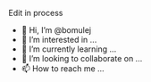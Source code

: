 Edit in process

- 👋 Hi, I’m @bomulej
- 👀 I’m interested in ...
- 🌱 I’m currently learning ...
- 💞️ I’m looking to collaborate on ...
- 📫 How to reach me ...

<!---
bomulej/bomulej is a ✨ special ✨ repository because its `README.md` (this file) appears on your GitHub profile.
You can click the Preview link to take a look at your changes.
--->

